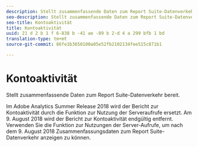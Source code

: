 ```yaml
---
description: Stellt zusammenfassende Daten zum Report Suite-Datenverkehr bereit.
seo-description: Stellt zusammenfassende Daten zum Report Suite-Datenverkehr bereit.
seo-title: Kontoaktivität
title: Kontoaktivität
uuid: 21 d 2 b 1 f 6-838 b -41 ae -89 b 2-d 4 a 299 bfb 1 bd
translation-type: tm+mt
source-git-commit: 86fe1b3650100a05e52fb2102134fee515c871b1

---
```



# Kontoaktivität

Stellt zusammenfassende Daten zum Report Suite-Datenverkehr bereit.

Im Adobe Analytics Summer Release 2018 wird der Bericht zur Kontoaktivität durch die Funktion zur Nutzung der Serveraufrufe ersetzt. Am 9. August 2018 wird der Bericht zur Kontoaktivität endgültig entfernt. Verwenden Sie die Funktion zur Nutzungen der Server-Aufrufe, um nach dem 9. August 2018 Zusammenfassungsdaten zum Report Suite-Datenverkehr anzeigen zu können.
